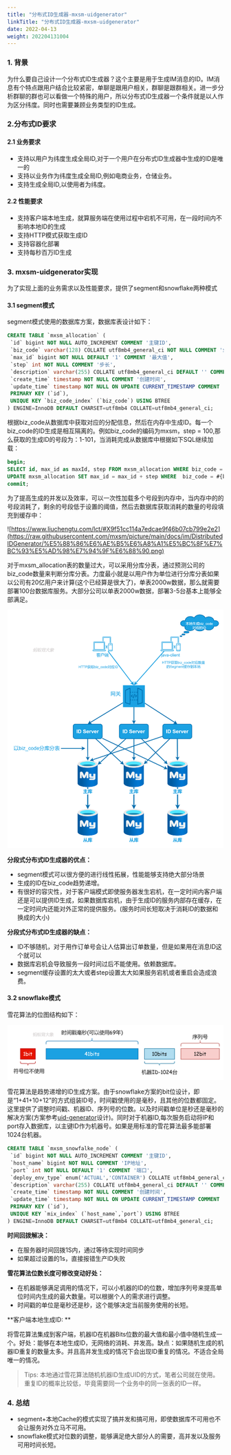 ```yaml
---
title: "分布式ID生成器-mxsm-uidgenerator"
linkTitle: "分布式ID生成器-mxsm-uidgenerator"
date: 2022-04-13
weight: 202204131004
---
```


### 1. 背景

为什么要自己设计一个分布式ID生成器？这个主要是用于生成IM消息的ID。IM消息有个特点跟用户结合比较紧密，单聊是跟用户相关，群聊是跟群相关。进一步分析群聊的群也可以看做一个特殊的用户，所以分布式ID生成器一个条件就是以人作为区分纬度。同时也需要兼顾业务类型的ID生成。

### 2.分布式ID要求

#### 2.1 业务要求

- 支持以用户为纬度生成全局ID,对于一个用户在分布式ID生成器中生成的ID是唯一的
- 支持以业务作为纬度生成全局ID,例如电商业务，仓储业务。
- 支持生成全局ID,以使用者为纬度。

#### 2.2 性能要求

- 支持客户端本地生成，就算服务端在使用过程中宕机不可用，在一段时间内不影响本地ID的生成
- 支持HTTP模式获取生成ID
- 支持容器化部署
- 支持每秒百万ID生成

### 3. mxsm-uidgenerator实现

为了实现上面的业务需求以及性能要求，提供了segment和snowflake两种模式

#### 3.1 segment模式

segment模式使用的数据库方案，数据库表设计如下：

```sql
CREATE TABLE `mxsm_allocation` (
 `id` bigint NOT NULL AUTO_INCREMENT COMMENT '主键ID',
 `biz_code` varchar(128) COLLATE utf8mb4_general_ci NOT NULL COMMENT '业务编码(用户ID,使用业务方编码)',
 `max_id` bigint NOT NULL DEFAULT '1' COMMENT '最大值',
 `step` int NOT NULL COMMENT '步长',
 `description` varchar(255) COLLATE utf8mb4_general_ci DEFAULT '' COMMENT '说明',
 `create_time` timestamp NOT NULL COMMENT '创建时间',
 `update_time` timestamp NOT NULL ON UPDATE CURRENT_TIMESTAMP COMMENT '更新时间',
 PRIMARY KEY (`id`),
 UNIQUE KEY `biz_code_index` (`biz_code`) USING BTREE
) ENGINE=InnoDB DEFAULT CHARSET=utf8mb4 COLLATE=utf8mb4_general_ci;
```

根据biz_code从数据库中获取对应的分配信息，然后在内存中生成ID。每一个biz_code的ID生成是相互隔离的。例如biz_code的编码为mxsm，step = 100,那么获取的生成ID的号段为：1-101，当消耗完成从数据库中根据如下SQL继续加载：

```sql
begin;
SELECT id, max_id as maxId, step FROM mxsm_allocation WHERE biz_code = #{bizCode} FOR UPDATE;
UPDATE mxsm_allocation SET max_id = max_id + step WHERE  biz_code = #{bizCode}
commit;
```

为了提高生成的并发以及效率，可以一次性加载多个号段到内存中，当内存中的的号段消耗了，剩余的号段低于设置的阈值，然后去数据库获取消耗的数量的号段填充到缓存中：

![https://www.liuchengtu.com/lct/#X9f51cc114a7edcae9f46b07cb799e2e2](https://raw.githubusercontent.com/mxsm/picture/main/docs/im/DistributedIDGenerator/%E5%88%86%E6%AE%B5%E6%A8%A1%E5%BC%8F%E7%BC%93%E5%AD%98%E7%94%9F%E6%88%90.png)

对于mxsm_allocation表的数量过大，可以采用分库分表，通过预测公司的biz_code数量来判断分库分表。力度最小就是以用户作为单位进行分库分表如果以公司有20亿用户来计算(这个已经算是很大了)，单表2000w数据，那么就需要部署100台数据库服务。大部分公司以单表2000w数据，部署3-5台基本上能够全部满足。

![分布式ID生成器-分段模式](https://raw.githubusercontent.com/mxsm/picture/main/docs/im/DistributedIDGenerator/%E5%88%86%E5%B8%83%E5%BC%8FID%E7%94%9F%E6%88%90%E5%99%A8-%E5%88%86%E6%AE%B5%E6%A8%A1%E5%BC%8F.png)

**分段式分布式ID生成器的优点：**

- segment模式可以很方便的进行线性拓展，性能能够支持绝大部分场景
- 生成的ID在biz_code趋势递增。
- 有很好的容灾性，对于客户端模式即使服务器发生宕机，在一定时间内客户端还是可以提供ID生成，如果数据库宕机，由于生成ID的服务内部存在缓存，在一定时间内还能对外正常的提供服务。(服务时间长短取决于消耗ID的数据和换成的大小)

**分段式分布式ID生成器的缺点：**

- ID不够随机，对于用作订单号会让人估算出订单数量，但是如果用在消息ID这个就可以
- 数据库宕机会导致服务一段时间过后不能使用。依赖数据库。
- segment缓存设置的太大或者step设置太大如果服务宕机或者重启会造成浪费。

#### 3.2 snowflake模式

雪花算法的位图结构如下：

![雪花算法ID的结构](https://raw.githubusercontent.com/mxsm/picture/main/docs/im/DistributedIDGenerator/%E9%9B%AA%E8%8A%B1%E7%AE%97%E6%B3%95ID%E7%9A%84%E7%BB%93%E6%9E%84.png)

雪花算法是趋势递增的ID生成方案。由于snowflake方案的bit位设计，即是“1+41+10+12”的方式组装ID号，时间戳使用的是毫秒，且其他的位数都固定。这里提供了调整时间戳、机器ID、序列号的位数。以及时间戳单位是秒还是毫秒的解决方案(方案参考[uid-generator](https://github.com/baidu/uid-generator)设计)。同时对于机器ID,每次服务启动将IP和port存入数据库，以主键ID作为机器号。如果是用标准的雪花算法最多能部署1024台机器。

```sql
CREATE TABLE `mxsm_snowfalke_node` (
 `id` bigint NOT NULL AUTO_INCREMENT COMMENT '主键ID',
 `host_name` bigint NOT NULL COMMENT 'IP地址',
 `port` int NOT NULL DEFAULT '1' COMMENT '端口',
 `deploy_env_type` enum('ACTUAL','CONTAINER') COLLATE utf8mb4_general_ci DEFAULT 'ACTUAL' COMMENT '部署环境类型',
 `description` varchar(255) COLLATE utf8mb4_general_ci DEFAULT '' COMMENT '说明',
 `create_time` timestamp NOT NULL COMMENT '创建时间',
 `update_time` timestamp NOT NULL ON UPDATE CURRENT_TIMESTAMP COMMENT '更新时间',
 PRIMARY KEY (`id`),
 UNIQUE KEY `mix_index` (`host_name`,`port`) USING BTREE
) ENGINE=InnoDB DEFAULT CHARSET=utf8mb4 COLLATE=utf8mb4_general_ci;
```

**时间回拨解决：**

- 在服务器时间回拨1S内，通过等待实现时间同步
- 如果超过设置的1s，直接报错生产ID失败

**雪花算法位数长度可修改变动好处：**

- 在机器能够满足调用的情况下，可以小机器的ID的位数，增加序列号来提高单位时间内生成的最大数量。可以根据个人的需求进行调整。
- 时间戳的单位是毫秒还是秒，这个能够决定当前服务使用的长短。

**客户端本地生成ID: **

将雪花算法集成到客户端，机器ID在机器Bits位数的最大值和最小值中随机生成一个。好处：能够在本地生成ID，无网络的消耗、并发高。缺点：如果随机生成的机器ID重复的数量太多。并且高并发生成的情况下会出现ID重复的情况。不适合全局唯一的情况。

> Tips: 本地通过雪花算法随机机器ID生成UID的方式，笔者公司就在使用。重复ID的概率比较低，毕竟需要同一个业务中的同一张表的ID一样。

### 4. 总结

- segment+本地Cache的模式实现了搞并发和搞可用，即使数据库不可用也不会让服务对外立马不可用。
- snowflake模式对位数的调整，能够满足绝大部分人的需要，高并发以及服务可用时间长短。